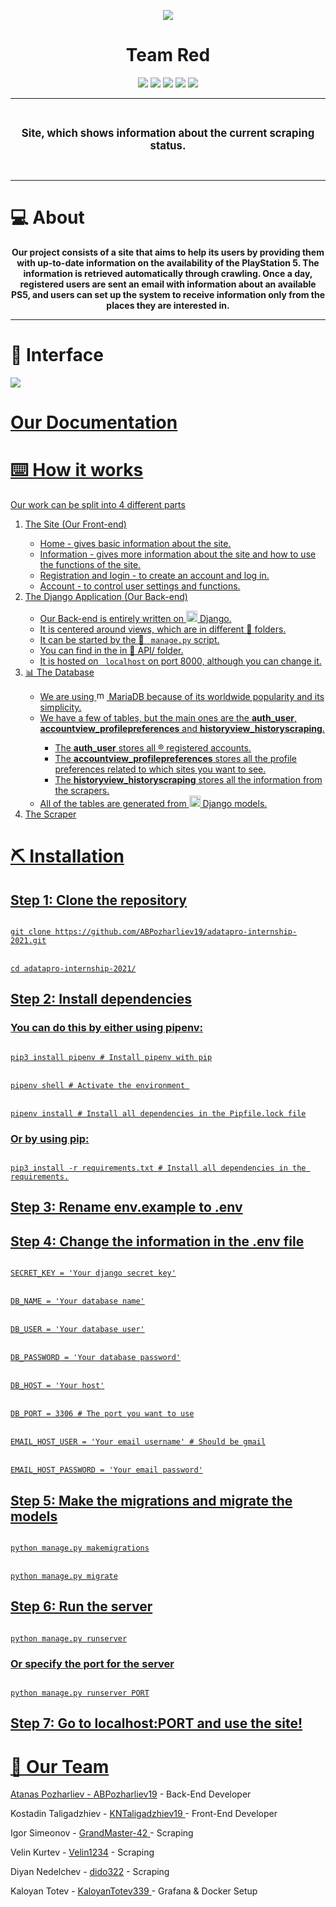 <p align = "center">
  
<img src="https://i.imgur.com/fKw1JHJ.png">
  
 </p>
<h1 align="center">Team Red</h1>

<p align = "center">
   <img src = "https://img.shields.io/github/languages/count/ABPozharliev19/adatapro-internship-2021?style=for-the-badge">
   <img src = "https://img.shields.io/github/contributors/ABPozharliev19/adatapro-internship-2021?style=for-the-badge">
   <img src = "https://img.shields.io/github/repo-size/ABPozharliev19/adatapro-internship-2021?style=for-the-badge">
   <img src = "https://img.shields.io/github/last-commit/ABPozharliev19/adatapro-internship-2021?style=for-the-badge">
   <img src = "https://img.shields.io/github/languages/top/ABPozharliev19/adatapro-internship-2021?style=for-the-badge">
 </p>
  
<hr>
<br>
    <p align="center"><strong><big>Site, which shows information about the current scraping status.</big></strong></p>
<br>
<hr>

<h1>💻 About  </h1>
<p align="center"> <strong>Our project consists of a site that aims to help its users by providing them with up-to-date information on the availability of the PlayStation 5. The information is retrieved automatically through crawling. Once a day, registered users are sent an email with information about an available PS5, and users can set up the system to receive information only from the places they are interested in.</strong></p>
<hr>

<h1>🎥 Interface</h1>

<img src = "interface.gif">

<h1><a href = "https://codingburgas-my.sharepoint.com/:w:/r/personal/kntaligadzhiev19_codingburgas_bg/_layouts/15/Doc.aspx?sourcedoc=%7B97C0F57A-20E7-4145-AF17-5831ECDBA270%7D&file=Team%20RED.docx&action=default&mobileredirect=true">Our Documentation</h1>
  
<h1>⌨️ How it works</h1>
  
<p>Our work can be split into 4 different parts</p>
  
<ol>
  
<li>The Site (Our Front-end)</li>
<ul>
  <li>Home - gives basic information about the site.</li>
  <li>Information - gives more information about the site and how to use the functions of the site.</li>
  <li>Registration and login - to create an account and log in.</li>
  <li>Account - to control user settings and functions. </li>
</ul>
  
<li>The Django Application (Our Back-end)</li>
  
<ul>
<li>Our Back-end is entirely written on <img src="https://emoji.gg/assets/emoji/py.png" width="18px" height="18px" alt="py">  Django. </li>
<li>It is centered around views, which are in different 📁 folders.</li>
<li>It can be started by the 📁 <code> manage.py</code> script. </li>
<li> You can find in the in 📁 API/ folder. </li>
<li>It is hosted on <code> localhost</code> on port 8000, although you can change it.</li>
</ul>
  
<li>📊 The Database </li>
<ul>
  
<li>We are using <img src="https://i.imgur.com/o8ZCuYn.png" width="16px" height="16px" alt="mariadb"> MariaDB because of its worldwide popularity and its simplicity.</li>
<li>We have a few of tables, but the main ones are the <strong>auth_user</strong>, <strong>accountview_profilepreferences</strong> and <strong> historyview_historyscraping</strong>. </li>
  
<ul>
    <li> The <strong>auth_user</strong> stores all ®️ registered accounts.</li>
    <li> The <strong>accountview_profilepreferences</strong> stores all the profile preferences related to which sites you want to see. </li>
    <li> The <strong>historyview_historyscraping</strong> stores all the information from the scrapers.</li>
</ul>
  
<li>All of the tables are generated from <img src="https://emoji.gg/assets/emoji/py.png" width="18px" height="18px" alt="py"> Django models. </li>
</ul>
  
<li>The Scraper</li>
</ol>
<h1>⛏️ Installation</h1>
<h2>Step 1: Clone the repository</h2>
<code>
git clone https://github.com/ABPozharliev19/adatapro-internship-2021.git
</code>
<br>
<code>
cd adatapro-internship-2021/
</code>
<h2>Step 2: Install dependencies </h2>
<h3>You can do this by either using pipenv:</h3>
<code>
pip3 install pipenv # Install pipenv with pip
</code>
<br>
<code>
pipenv shell # Activate the environment 
</code>
<br>
<code>
pipenv install # Install all dependencies in the Pipfile.lock file
</code>
<h3>Or by using pip:</h3>
<code>
pip3 install -r requirements.txt # Install all dependencies in the requirements.
</code>
<h2>Step 3: Rename env.example to .env</h2>
<h2>Step 4: Change the information in the .env file</h2>
<code>
SECRET_KEY = 'Your django secret key'
</code>
<br>
<code>
DB_NAME = 'Your database name'
</code>
<br>
<code>
DB_USER = 'Your database user'
</code>
<br>
<code>
DB_PASSWORD = 'Your database password'
</code>
<br>
<code>
DB_HOST = 'Your host'
</code>
<br>
<code>
DB_PORT = 3306 # The port you want to use
</code>
<br>
<code>
EMAIL_HOST_USER = 'Your email username' # Should be gmail
</code>
<br>
<code>
EMAIL_HOST_PASSWORD = 'Your email password'
</code>

<h2>Step 5: Make the migrations and migrate the models</h2>
<code>
python manage.py makemigrations
</code>
<br>
<code>
python manage.py migrate
</code>
<h2>Step 6: Run the server</h2>
<code>
python manage.py runserver
</code>
<h3>Or specify the port for the server</h3>
<code>
python manage.py runserver PORT
</code>
<h2>Step 7: Go to localhost:PORT and use the site!</h2>
<h1>🧒 Our Team </h1>
<p>Atanas Pozharliev - <a href = "https://github.com/ABPozharliev19">ABPozharliev19</a> - Back-End Developer</p>
  <p>Kostadin Taligadzhiev - <a href = "https://github.com/KNTaligadzhiev19>">KNTaligadzhiev19 </a> - Front-End Developer</p>
  <p>Igor Simeonov - <a href = "https://github.com/GrandMaster-42"> GrandMaster-42 </a> - Scraping </p>
  <p> Velin Kurtev - <a href="https://github.com/Velin1234">Velin1234</a> - Scraping </p>
    <p> Diyan Nedelchev - <a href="https://github.com/dido322">dido322</a> - Scraping </p>
  <p> Kaloyan Totev - <a href = "https://github.com/KaloyanTotev339">KaloyanTotev339 </a> - Grafana & Docker Setup </p>

  
